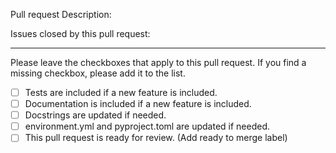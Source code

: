 Pull request Description:

Issues closed by this pull request:

----

Please leave the checkboxes that apply to this pull request.
If you find a missing checkbox, please add it to the list.

 - [ ] Tests are included if a new feature is included.
 - [ ] Documentation is included if a new feature is included.
 - [ ] Docstrings are updated if needed.
 - [ ] environment.yml and pyproject.toml are updated if needed.
 - [ ] This pull request is ready for review. (Add ready to merge label)